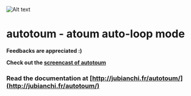 ![Alt text](http://downloads.atoum.org/images/logo.png) 

# autotoum - atoum auto-loop mode

**Feedbacks are appreciated :)**

**Check out the [screencast of autotoum](http://youtu.be/Rwp91TwkmsE)**

### Read the documentation at [http://jubianchi.fr/autotoum/](http://jubianchi.fr/autotoum/)
